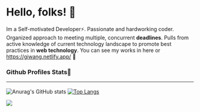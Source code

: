 ###                                                                               <h1>Hello, folks! 👋</h1>
Im a Self-motivated Developer⚡. Passionate and hardworking coder. Organized approach to meeting multiple, concurrent **deadlines**. Pulls from active knowledge of 
current technology landscape to promote best practices in **web technology**. You can see my works in here or https://giwang.netlify.app/ 🔭

### Github Profiles Stats🌱<hr>
![Anurag's GitHub stats](https://github-readme-stats.vercel.app/api?username=giwangdk&show_icons=true&theme=vision-friendly-dark )
[![Top Langs](https://github-readme-stats.vercel.app/api/top-langs/?username=giwangdk&layout=compact&theme=vision-friendly-dark )](https://github.com/anuraghazra/github-readme-stats)

![](https://img.shields.io/badge/<WORD_ON_LEFT>-informational?style=flat&logo=data:image/svg%2bxml;base64,<BASE64_DATA>)

<!--
**giwangdk/giwangdk** is a ✨ _special_ ✨ repository because its `README.md` (this file) appears on your GitHub profile.

Here are some ideas to get you started:

- 🔭 I’m currently working on ...
- 🌱 I’m currently learning ...
- 👯 I’m looking to collaborate on ...
- 🤔 I’m looking for help with ...
- 💬 Ask me about ...
- 📫 How to reach me: ...
- 😄 Pronouns: ...
- ⚡ Fun fact: ...
-->
